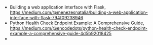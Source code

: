 

 - Building a web application interface with Flask, https://medium.com/@menezesnatalia/building-a-web-application-interface-with-flask-794f09238946
 - Python Health Check Endpoint Example: A Comprehensive Guide, https://medium.com/@encodedots/python-health-check-endpoint-example-a-comprehensive-guide-4d5b92018425
 - 
